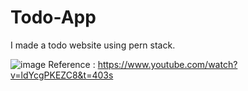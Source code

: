 # Todo-App
I made a todo website using pern stack.

![image](https://user-images.githubusercontent.com/60119498/150640154-3c8078bf-1e5d-4bf8-bc2c-0543aae7af27.png)
Reference : https://www.youtube.com/watch?v=ldYcgPKEZC8&t=403s
